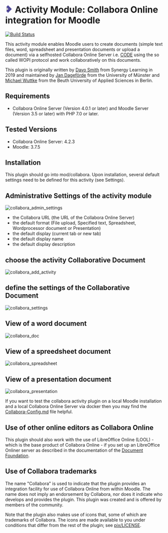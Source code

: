 # ![moodle-mod_collabora](pix/icon.png) Activity Module: Collabora Online integration for Moodle

[![Build Status](https://travis-ci.org/learnweb/moodle-mod_collabora.svg?branch=master)](https://travis-ci.org/learnweb/moodle-mod_collabora)

This activity module enables Moodle users to create documents (simple text files, word, spreadsheet and presentation documents or upload a document) via a selfhosted Collabora Online Server i.e. [CODE](https://www.collaboraoffice.com/code/) using the so called WOPI protocol and work collaboratively on this documents.

This plugin is originally written by [Davo Smith](https://github.com/davosmith) from Synergy Learning in 2019 and maintained by [Jan Dageförde](https://github.com/Dagefoerde) from the University of Münster and [Michael Wuttke](https://github.com/moodlebeuth) from the Beuth University of Applied Sciences in Berlin.

## Requirements
- Collabora Online Server (Version 4.0.1 or later) and Moodle Server (Version 3.5 or later) with PHP 7.0 or later.

## Tested Versions
- Collabora Online Server: 4.2.3
- Moodle: 3.7.5

## Installation
This plugin should go into mod/collabora. Upon installation, several default settings need to be defined for this activity (see Settings).

## Administrative Settings of the activity module
![collabora_admin_settings](https://user-images.githubusercontent.com/2102425/55971535-f73cbc00-5c81-11e9-844b-26cd08fbb65e.png)

- the Collabora URL (the URL of the Collabora Online Server)
- the default format (File upload, Specified text, Spreadsheet, Wordprocessor document or Presentation)
- the default display (current tab or new tab)
- the default display name
- the default display description

## choose the activity Collaborative Document
![collabora_add_activity](https://user-images.githubusercontent.com/2102425/55971859-93ff5980-5c82-11e9-9a8d-9f813b50d921.png)

## define the settings of the Collaborative Document
![collabora_settings](https://user-images.githubusercontent.com/2102425/55972098-2273db00-5c83-11e9-9c8d-7f715efe8c1b.png)

## View of a word document
![collabora_doc](https://user-images.githubusercontent.com/2102425/55972181-54853d00-5c83-11e9-8b95-4044e54646f7.png)

## View of a spreedsheet document
![collabora_spreadsheet](https://user-images.githubusercontent.com/2102425/55972240-6ebf1b00-5c83-11e9-8cda-554bc5699e8d.png)

## View of a presentation document
![collabora_presentation](https://user-images.githubusercontent.com/2102425/55972302-8e564380-5c83-11e9-9152-b7ea6edeb5a9.png)

If you want to test the collabora activity plugin on a local Moodle installation and a local Collabora Online Server via docker then you may find the [Collabora-Config.md](https://github.com/learnweb/moodle-mod_collabora/blob/master/Collabora-Config.md) file helpful.

## Use of other online editors as Collabora Online

This plugin should also work with the use of LibreOffice Online (LOOL) - which is the base product of Collabora Online - if you set up an LibreOffice Onliner server as described in the documentation of the [Document Foundation](https://wiki.documentfoundation.org/Development/BuildingOnline).

## Use of Collabora trademarks

The name "Collabora" is used to indicate that the plugin provides an integration facility for use of Collabora Online from within Moodle.
The name does not imply an endorsement by Collabora, nor does it indicate who develops and provides the plugin.
This plugin was created and is offered by members of the community.

Note that the plugin also makes use of icons that, some of which are trademarks of Collabora.
The icons are made available to you under conditions that differ from the rest of the plugin; see [pix/LICENSE](pix/LICENSE/).
